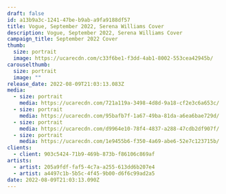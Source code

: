 ```yaml
---
draft: false
id: a13b9a3c-1241-47be-b9ab-a9fa9188df57
title: Vogue, September 2022, Serena Williams Cover
description: Vogue, September 2022, Serena Williams Cover
campaign_title: September 2022 Cover
thumb:
  size: portrait
  image: https://ucarecdn.com/c33f6be1-f3dd-4ab1-8002-553cea42945b/
carouselthumb:
  size: portrait
  image: ""
release_date: 2022-08-09T21:03:13.083Z
media:
  - size: portrait
    media: https://ucarecdn.com/721a119a-3498-4d8d-9a18-cf2e3c6a653c/
  - size: portrait
    media: https://ucarecdn.com/95bafb7f-1a67-49ba-81da-a6ea6bae729d/
  - size: portrait
    media: https://ucarecdn.com/d9964e10-78f4-4837-a288-47cdb2df907f/
  - size: portrait
    media: https://ucarecdn.com/1e9455b6-f350-4a69-abe6-52e7c123715b/
clients:
  - client: 903c5424-71b9-469b-873b-f86106c869af
artists:
  - artist: 205a9fdf-faf5-4c7a-a255-613dd6b207e4
  - artist: a4497c1b-5b5c-4f45-9b00-d6f6c99ad2a5
date: 2022-08-09T21:03:13.090Z
---
```

